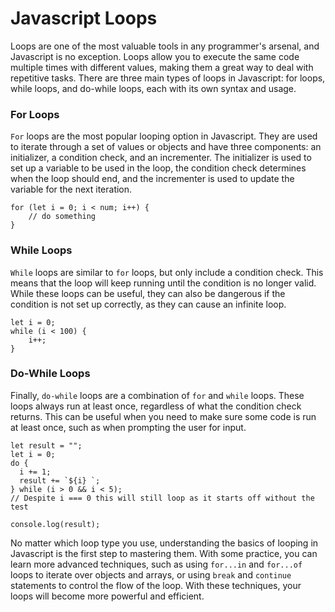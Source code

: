 # Javascript Loops
Loops are one of the most valuable tools in any programmer's arsenal, and Javascript is no exception. Loops allow you to execute the same code multiple times with different values, making them a great way to deal with repetitive tasks. There are three main types of loops in Javascript: for loops, while loops, and do-while loops, each with its own syntax and usage.

### For Loops
`For` loops are the most popular looping option in Javascript. They are used to iterate through a set of values or objects and have three components: an initializer, a condition check, and an incrementer. The initializer is used to set up a variable to be used in the loop, the condition check determines when the loop should end, and the incrementer is used to update the variable for the next iteration.

```
for (let i = 0; i < num; i++) {
	// do something
}
```

### While Loops
`While` loops are similar to `for` loops, but only include a condition check. This means that the loop will keep running until the condition is no longer valid. While these loops can be useful, they can also be dangerous if the condition is not set up correctly, as they can cause an infinite loop.

```
let i = 0;
while (i < 100) {
	i++;
}
```

### Do-While Loops
Finally, `do-while` loops are a combination of `for` and `while` loops. These loops always run at least once, regardless of what the condition check returns. This can be useful when you need to make sure some code is run at least once, such as when prompting the user for input.

```
let result = "";
let i = 0;
do {
  i += 1;
  result += `${i} `;
} while (i > 0 && i < 5);
// Despite i === 0 this will still loop as it starts off without the test

console.log(result);
```

No matter which loop type you use, understanding the basics of looping in Javascript is the first step to mastering them. With some practice, you can learn more advanced techniques, such as using `for...in` and `for...of` loops to iterate over objects and arrays, or using `break` and `continue` statements to control the flow of the loop. With these techniques, your loops will become more powerful and efficient.
